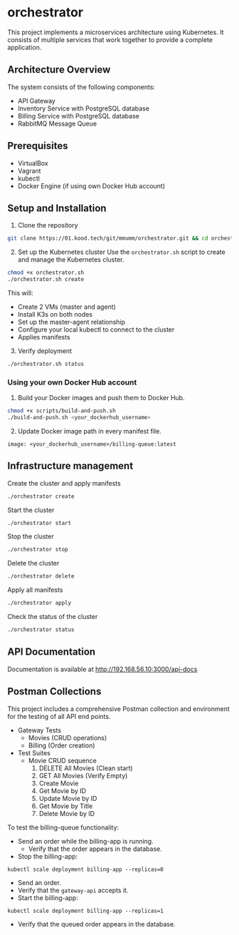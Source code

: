 # orchestrator

This project implements a microservices architecture using Kubernetes. It consists of multiple services that work together to provide a complete application.

## Architecture Overview

The system consists of the following components:

- API Gateway
- Inventory Service with PostgreSQL database
- Billing Service with PostgreSQL database
- RabbitMQ Message Queue

## Prerequisites

- VirtualBox
- Vagrant
- kubectl
- Docker Engine (if using own Docker Hub account)

## Setup and Installation

1. Clone the repository

```bash
git clone https://01.kood.tech/git/mmumm/orchestrator.git && cd orchestrator
```

2. Set up the Kubernetes cluster
   Use the `orchestrator.sh` script to create and manage the Kubernetes cluster.

```bash
chmod +x orchestrator.sh
./orchestrator.sh create
```

This will:

- Create 2 VMs (master and agent)
- Install K3s on both nodes
- Set up the master-agent relationship
- Configure your local kubectl to connect to the cluster
- Applies manifests

3. Verify deployment

```bash
./orchestrator.sh status
```

### Using your own Docker Hub account

1. Build your Docker images and push them to Docker Hub.

```bash
chmod +x scripts/build-and-push.sh
./build-and-push.sh <your_dockerhub_username>
```

2. Update Docker image path in every manifest file.

```
image: <your_dockerhub_username>/billing-queue:latest
```

## Infrastructure management

Create the cluster and apply manifests

```bash
./orchestrator create
```

Start the cluster

```bash
./orchestrator start
```

Stop the cluster

```bash
./orchestrator stop
```

Delete the cluster

```bash
./orchestrator delete
```

Apply all manifests

```bash
./orchestrator apply
```

Check the status of the cluster

```bash
./orchestrator status
```

## API Documentation

Documentation is available at http://192.168.56.10:3000/api-docs

## Postman Collections

This project includes a comprehensive Postman collection and environment for the testing of all API end points.

- Gateway Tests
  - Movies (CRUD operations)
  - Billing (Order creation)
- Test Suites
  - Movie CRUD sequence
    1. DELETE All Movies (Clean start)
    2. GET All Movies (Verify Empty)
    3. Create Movie
    4. Get Movie by ID
    5. Update Movie by ID
    6. Get Movie by Title
    7. Delete Movie by ID

To test the billing-queue functionality:

- Send an order while the billing-app is running.
  - Verify that the order appears in the database.
- Stop the billing-app:

```
kubectl scale deployment billing-app --replicas=0
```

- Send an order.
- Verify that the `gateway-api` accepts it.
- Start the billing-app:

```
kubectl scale deployment billing-app --replicas=1
```

- Verify that the queued order appears in the database.
